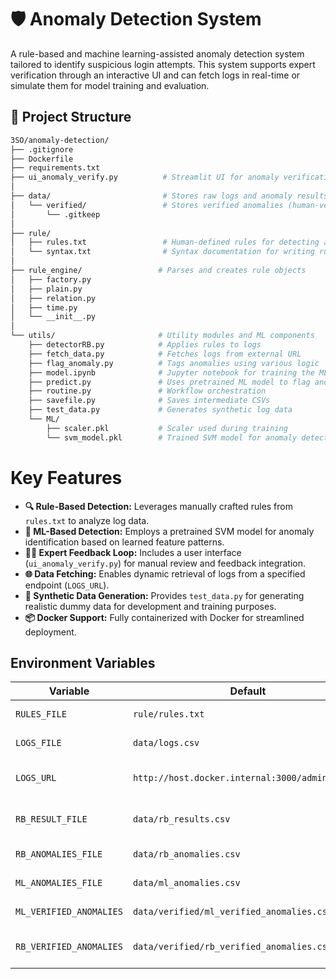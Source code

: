 # 🛡️ Anomaly Detection System

A rule-based and machine learning-assisted anomaly detection system tailored to identify suspicious login attempts. This system supports expert verification through an interactive UI and can fetch logs in real-time or simulate them for model training and evaluation.

## 📁 Project Structure
```bash
3SO/anomaly-detection/
├── .gitignore
├── Dockerfile
├── requirements.txt
├── ui_anomaly_verify.py          # Streamlit UI for anomaly verification
│
├── data/                         # Stores raw logs and anomaly results
│   └── verified/                 # Stores verified anomalies (human-verified)
│       └── .gitkeep
│
├── rule/
│   ├── rules.txt                 # Human-defined rules for detecting anomalies
│   └── syntax.txt                # Syntax documentation for writing rules
│
├── rule_engine/                 # Parses and creates rule objects
│   ├── factory.py
│   ├── plain.py
│   ├── relation.py
│   ├── time.py
│   └── __init__.py
│
└── utils/                       # Utility modules and ML components
    ├── detectorRB.py            # Applies rules to logs
    ├── fetch_data.py            # Fetches logs from external URL
    ├── flag_anomaly.py          # Tags anomalies using various logic
    ├── model.ipynb              # Jupyter notebook for training the ML model
    ├── predict.py               # Uses pretrained ML model to flag anomalies
    ├── routine.py               # Workflow orchestration
    ├── savefile.py              # Saves intermediate CSVs
    ├── test_data.py             # Generates synthetic log data
    └── ML/
        ├── scaler.pkl           # Scaler used during training
        └── svm_model.pkl        # Trained SVM model for anomaly detection
```

# Key Features

* **🔍 Rule-Based Detection:** Leverages manually crafted rules from `rules.txt` to analyze log data.
* **🤖 ML-Based Detection:** Employs a pretrained SVM model for anomaly identification based on learned feature patterns.
* **🧑‍💻 Expert Feedback Loop:** Includes a user interface (`ui_anomaly_verify.py`) for manual review and feedback integration.
* **🌐 Data Fetching:** Enables dynamic retrieval of logs from a specified endpoint (`LOGS_URL`).
* **🧪 Synthetic Data Generation:** Provides `test_data.py` for generating realistic dummy data for development and training purposes.
* **📦 Docker Support:** Fully containerized with Docker for streamlined deployment.

## Environment Variables

| Variable                | Default                          | Description                                            |
|-------------------------|----------------------------------|--------------------------------------------------------|
| `RULES_FILE`            | `rule/rules.txt`                 | Path to rule definitions                               |
| `LOGS_FILE`             | `data/logs.csv`                  | Fallback log file location                             |
| `LOGS_URL`              | `http://host.docker.internal:3000/admin/logins` | Endpoint to fetch login logs                           |
| `RB_RESULT_FILE`        | `data/rb_results.csv`            | Rule-based detection result                            |
| `RB_ANOMALIES_FILE`     | `data/rb_anomalies.csv`          | Rule-based anomalies                                   |
| `ML_ANOMALIES_FILE`     | `data/ml_anomalies.csv`          | ML-based anomalies                                      |
| `ML_VERIFIED_ANOMALIES` | `data/verified/ml_verified_anomalies.csv` | Verified ML anomalies                                 |
| `RB_VERIFIED_ANOMALIES` | `data/verified/rb_verified_anomalies.csv` | Verified rule-based anomalies                         |